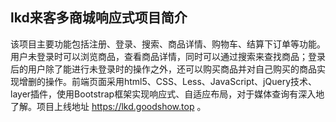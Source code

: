 ## lkd来客多商城响应式项目简介

该项目主要功能包括注册、登录、搜索、商品详情、购物车、结算下订单等功能。用户未登录时可以浏览商品，查看商品详情，同时可以通过搜索来查找商品；登录后的用户除了能进行未登录时的操作之外，还可以购买商品并对自己购买的商品实现增删的操作。前端页面采用html5、CSS、Less、JavaScript、jQuery技术、layer插件，使用Bootstrap框架实现响应式、自适应布局，对于媒体查询有深入地了解。项目上线地址 https://lkd.goodshow.top  。